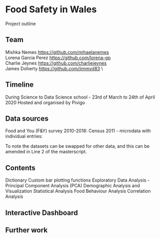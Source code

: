 # Food Safety in Wales 

Project outline


## Team

Mishka Nemes https://github.com/mihaelanemes \
Lorena Garcia Perez https://github.com/lorena-gp \
Charlie Jeynes https://github.com/charliejeynes \
James Doherty https://github.com/jimmyd83 \


## Timeline

During Science to Data Science school - 23rd of March to 24th of April 2020
Hosted and organised by Pivigo 

## Data sources

Food and You (F&Y) survey 2010-2018:
Census 2011 - microdata with individual entries: 

To note the datasets can be swapped for other data, and this can be amended in Line 2 of the masterscript.

## Contents

Dictionary 
Custom bar plotting functions
Exploratory Data Analysis - Principal Component Analysis (PCA)
Demographic Analysis and Visualization
Statistical Analysis 
Food Behaviour Analysis
Correlation Analysis

## Interactive Dashboard


## Further work
